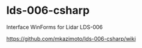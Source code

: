 # lds-006-csharp
Interface WinForms for Lidar LDS-006

https://github.com/mkazimoto/lds-006-csharp/wiki

